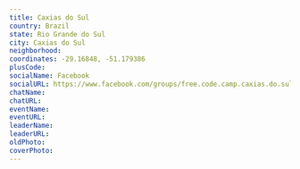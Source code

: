 ```yaml
---
title: Caxias do Sul
country: Brazil
state: Rio Grande do Sul
city: Caxias do Sul
neighborhood: 
coordinates: -29.16848, -51.179386
plusCode:
socialName: Facebook
socialURL: https://www.facebook.com/groups/free.code.camp.caxias.do.sul
chatName:
chatURL:
eventName:
eventURL:
leaderName:
leaderURL:
oldPhoto: 
coverPhoto:
---
```

